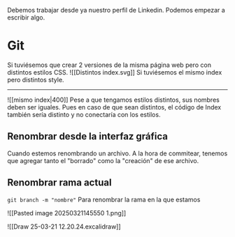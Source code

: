 Debemos trabajar desde ya nuestro perfil de Linkedin. Podemos empezar a escribir algo.
# Git
Si tuviésemos que crear 2 versiones de la misma página web pero con distintos estilos CSS.
![[Distintos index.svg]]
 Si tuviésemos el mismo index pero distintos style.

---
![[mismo index|400]]
Pese a que tengamos estilos distintos, sus nombres deben ser iguales. Pues en caso de que sean distintos, el código de Index también sería distinto y no conectaría con los estilos.
## Renombrar desde la interfaz gráfica
Cuando estemos renombrando un archivo. A la hora de commitear, tenemos que agregar tanto el "borrado" como la "creación" de ese archivo.
## Renombrar rama actual
`git branch -m "nombre"` Para renombrar la rama en la que estamos

![[Pasted image 20250321145550 1.png]]

![[Draw 25-03-21 12.20.24.excalidraw]]

